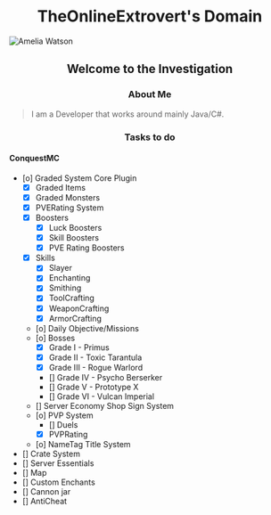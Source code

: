 <h1 align="center">TheOnlineExtrovert's Domain</h1>

![Amelia Watson](https://images.wallpapersden.com/image/download/watson-amelia-virtual-youtuber_bGlqZ2yUmZqaraWkpJRnaWVlrWZnZWU.jpg)

<h2 align="center">Welcome to the Investigation</h2>

<h3 align="center">About Me</h3>

> I am a Developer that works around mainly Java/C#.

<h3 align="center">Tasks to do</h3>

#### ConquestMC
- [o] Graded System Core Plugin
  - [x] Graded Items
  - [x] Graded Monsters
  - [x] PVERating System
  - [x] Boosters
    - [x] Luck Boosters
    - [x] Skill Boosters
    - [x] PVE Rating Boosters  
  - [x] Skills
    - [x] Slayer
    - [x] Enchanting
    - [x] Smithing
    - [x] ToolCrafting
    - [x] WeaponCrafting
    - [x] ArmorCrafting
  - [o] Daily Objective/Missions
  - [o] Bosses
    - [x] Grade I - Primus
    - [x] Grade II - Toxic Tarantula
    - [x] Grade III - Rogue Warlord
    - [] Grade IV - Psycho Berserker
    - [] Grade V - Prototype X
    - [] Grade VI - Vulcan Imperial
  - [] Server Economy Shop Sign System
  - [o] PVP System
    - [] Duels
    - [x] PVPRating
  - [o] NameTag Title System
- [] Crate System
- [] Server Essentials
- [] Map
- [] Custom Enchants
- [] Cannon jar
- [] AntiCheat
